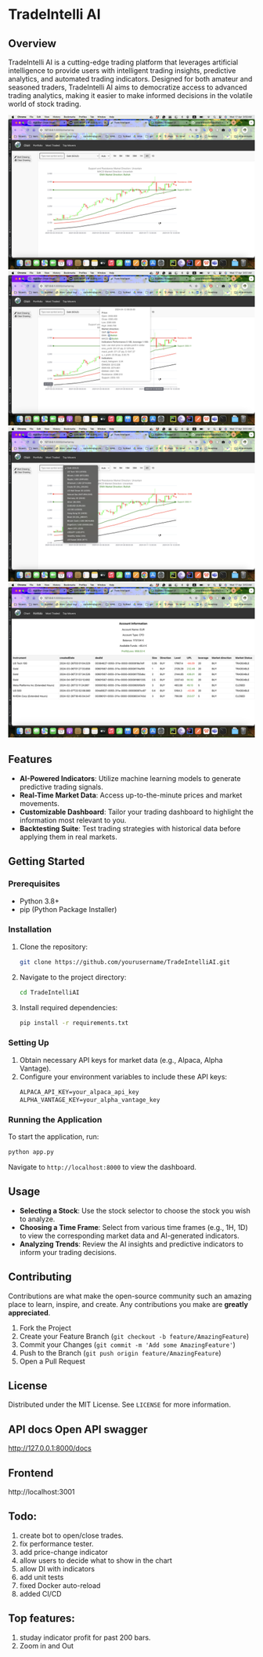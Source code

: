 # TradeIntelli AI

## Overview
TradeIntelli AI is a cutting-edge trading platform that leverages artificial intelligence to provide users with intelligent trading insights, predictive analytics, and automated trading indicators. Designed for both amateur and seasoned traders, TradeIntelli AI aims to democratize access to advanced trading analytics, making it easier to make informed decisions in the volatile world of stock trading.

![Chart Image](readme/chart.png)
![Chart Image](readme/chart2.png)
![Chart Image](readme/chart3.png)
![Chart Image](readme/portofolio.png)
## Features
- **AI-Powered Indicators**: Utilize machine learning models to generate predictive trading signals.
- **Real-Time Market Data**: Access up-to-the-minute prices and market movements.
- **Customizable Dashboard**: Tailor your trading dashboard to highlight the information most relevant to you.
- **Backtesting Suite**: Test trading strategies with historical data before applying them in real markets.

## Getting Started

### Prerequisites
- Python 3.8+
- pip (Python Package Installer)

### Installation

1. Clone the repository:
   ```sh
   git clone https://github.com/yourusername/TradeIntelliAI.git
   ```

2. Navigate to the project directory:
   ```sh
   cd TradeIntelliAI
   ```

3. Install required dependencies:
   ```sh
   pip install -r requirements.txt
   ```

### Setting Up
1. Obtain necessary API keys for market data (e.g., Alpaca, Alpha Vantage).
2. Configure your environment variables to include these API keys:
   ```env
   ALPACA_API_KEY=your_alpaca_api_key
   ALPHA_VANTAGE_KEY=your_alpha_vantage_key
   ```

### Running the Application
To start the application, run:
```sh
python app.py
```
Navigate to `http://localhost:8000` to view the dashboard.

## Usage
- **Selecting a Stock**: Use the stock selector to choose the stock you wish to analyze.
- **Choosing a Time Frame**: Select from various time frames (e.g., 1H, 1D) to view the corresponding market data and AI-generated indicators.
- **Analyzing Trends**: Review the AI insights and predictive indicators to inform your trading decisions.

## Contributing
Contributions are what make the open-source community such an amazing place to learn, inspire, and create. Any contributions you make are **greatly appreciated**.

1. Fork the Project
2. Create your Feature Branch (`git checkout -b feature/AmazingFeature`)
3. Commit your Changes (`git commit -m 'Add some AmazingFeature'`)
4. Push to the Branch (`git push origin feature/AmazingFeature`)
5. Open a Pull Request

## License
Distributed under the MIT License. See `LICENSE` for more information.

## API docs Open API swagger
http://127.0.0.1:8000/docs

## Frontend
http://localhost:3001


## Todo:
1. create bot to open/close trades.
2. fix performance tester. 
3. add price-change indicator 
4. allow users to decide what to show in the chart
5. allow DI with indicators 
6. add unit tests
8. fixed Docker auto-reload 
9. added CI/CD

## Top features:
1. studay indicator profit for past 200 bars. 
2. Zoom in and Out